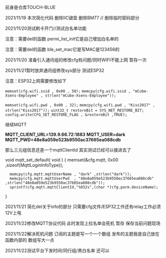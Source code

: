 前身是仓库TOUCH-BLUE

2021/11/19 本次简化代码 删除IIC键盘 删除BM77  // 删除临时密码部分

2021/11/20测试刷卡开门//测试白名单功能

注意：需要del的函数 permi_list_init它是自己增加白名单的  

注意：需要del的函数 ble_set_mac它是写MAC是123456的

2021/11/20 准备引入通讯组的修改cfg有问题/同时WIFI不能上网 暂存一次

2021/11/21暂时放弃通讯组修改sys部分 测试ESP32

注意：ESP32上网需要修改如下

`memset(cfg.wifi.ssid , 0x00 , 50);`
`memcpy(cfg.wifi.ssid , "mCube-Xsens-Employee" , strlen("mCube-Xsens-Employee"));`

`memset(cfg.wifi.pwd , 0x00 , 32);`
`memcpy(cfg.wifi.pwd , "Kiss2017" , strlen("Kiss2017"));`
`uint32_t restoreBit = SYS_NET_RESTORE_BIT;`
`config.write(CFG_SET_RESTORE_FLAG , &restoreBit ,TRUE);`

继续MQTT

**MQTT_CLIENT_URL=139.9.66.72:1883**
**MQTT_USER=dark**
**MQTT_PWD=48e8a059e523b9550ac37665ea088cdb**

那么三元组信息还差一个mqttClientId 其实测试已经可以接进去了

void mqtt_set_default( void )
{
      memset(&cfg.mqtt, 0x00 ,sizeof(MqttLoginInfoType));

      memcpy(cfg.mqtt.mqttUserName , "dark" ,strlen("dark"));
      memcpy(cfg.mqtt.mqttUserPwd  , "48e8a059e523b9550ac37665ea088cdb" ,strlen("48e8a059e523b9550ac37665ea088cdb"));
      sprintf(cfg.mqtt.mqttClientId,"%032s",(char *)cfg.parm.deviceName);
}

2021/11/21 简化del关于info的部分 只需要cfg文件/ESP32工作还有relay工作必须12V上电

2021/11/22修改MQTT协议代码 此时发现上拉名单会死机 暂存 保存当前问题现场

2021/11/22解决死机问题 订阅的主题是写一个一个数组 发布的主题我是自己放在函数内部的 数组写大一点

2021/11/22测试平台下发时间/同行组/黑白名单 还可以